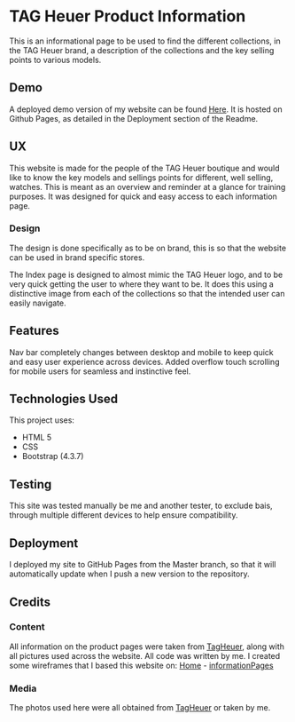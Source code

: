 # TAG Heuer Product Information

This is an informational page to be used to find the different collections, in the TAG Heuer brand, a description of the collections and the key selling points to various models.

## Demo

A deployed demo version of my website can be found [Here](https://matt-atcasey.github.io/tag-project/). It is hosted on Github Pages, as detailed in the Deployment section of the Readme.

## UX

This website is made for the people of the TAG Heuer boutique and would like to know the key models and sellings points for different, well selling, watches. This is meant as an overview and reminder at a glance for training purposes. It was designed for quick and easy access to each information page.

### Design

The design is done specifically as to be on brand, this is so that the website can be used in brand specific stores.

The Index page is designed to almost mimic the TAG Heuer logo, and to be very quick getting the user to where they want to be. It does this using a distinctive image from each of the collections so that the intended user can easily navigate.

## Features

Nav bar completely changes between desktop and mobile to keep quick and easy user experience across devices. Added overflow touch scrolling for mobile users for seamless and instinctive feel.

## Technologies Used

This project uses:

- HTML 5
- CSS
- Bootstrap (4.3.7)

## Testing

This site was tested manually be me and another tester, to exclude bais, through multiple different devices to help ensure compatibility.

## Deployment

I deployed my site to GitHub Pages from the Master branch, so that it will automatically update when I push a new version to the repository.

## Credits

### Content

All information on the product pages were taken from [TagHeuer](https://tagheuer.com/), along with all pictures used across the website. All code was written by me.
I created some wireframes that I based this website on:
[Home](assets/images/wireframe_home.jpg) -
[informationPages](assets/images/wireframe_watch_info.jpg)

### Media

The photos used here were all obtained from [TagHeuer](https://tagheuer.com/) or taken by me.
